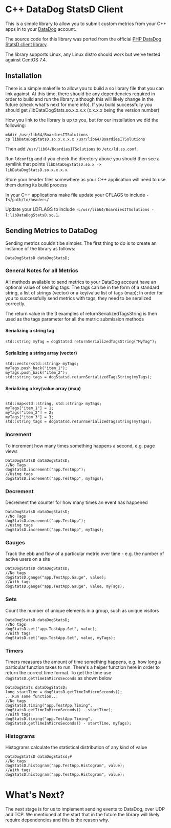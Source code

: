 # C++ DataDog StatsD Client

This is a simple library to allow you to submit custom metrics from your C++ apps in 
to your [DataDog](https://datadoghq.com) account. 

The source code for this library was ported from the official [PHP DataDog StatsD client 
library](https://github.com/DataDog/php-datadogstatsd).


The library supports Linux, any Linux distro should work but we've tested against
CentOS 7.4. 

## Installation
There is a simple makefile to allow you to build a so library file that you can
link against. At this time, there should be any dependencies required in order
to build and run the library, although this will likely change in the future
(check what's next for more info). If you build successfully you should get
/libDataDogStats.so.x.x.x.x (x.x.x.x being the version number) 

How you link to the library is up to you, but for our installation we 
did the following:



```
mkdir /usr/lib64/BoardiesITSolutions
cp libDataDogStatsD.so.x.x.x.x /usr/lib64/BoardiesITSolutions
```

Then add `/usr/lib64/BoardiesITSolutions` to `/etc/ld.so.conf`. 

Run `ldconfig` and if you check the directory above you should then see a symlink
that points `libDataDogStatsD.so.x -> libDataDogStatsD.so.x.x.x.x`. 

Store your header files somewhere as your C++ application will need to use them 
during its build process

In your C++ applications make file update your CFLAGS to include 
`-I</path/to/headers/`

Update your LDFLAGS to include `-L/usr/lib64/BoardiesITSolutions -l:libDataDogStatsD.so.1`.

## Sending Metrics to DataDog

Sending metrics couldn't be simpler. 
The first thing to do is to create an instance of the library as follows:
```
DataDogStatsD dataDogStatsD;
```

### General Notes for all Metrics
All methods available to send metrics to your DataDog account have an optional value
of sending tags. The tags can be in the form of a standard string, a list of strings
(vector) or a key/value list of tags (map); In order for you to successfully send
metrics with tags, they need to be seralized correctly. 

The return value in the 3 examples of returnSerializedTagsString is then
used as the tags parameter for all the metric submission methods

#### Serializing a string tag
```
std::string myTag = dogStatsd.returnSerializedTagsString("MyTag");
```

#### Serializing a string array (vector)
```
std::vector<std::string> myTags;
myTags.push_back("item_1");
myTags.push_back("item_2");
std::string tags = dogStatsd.returnSerializedTagsString(myTags);
```

#### Serializing a key/value array (map)
```

std::map<std::string, std::string> myTags;
myTags["item_1"] = 1;
myTags["item_2"] = 2;
myTags["item_3"] = 3;
std::string tags = dogStatsd.returnSerializedTagsString(myTags);
```

### Increment
To increment how many times something happens a second, e.g. page views
```
DataDogStatsD dataDogStatsD;
//No Tags
dogStatsD.increment("app.TestApp");
//Using tags
dogStatsD.increment("app.TestApp", myTags);
```

### Decrement
Decrement the counter for how many times an event has happened
```
DataDogStatsD dataDogStatsD;
//No Tags
dogStatsD.decrement("app.TestApp");
//Using tags
dogStatsD.increment("app.TestApp", myTags);
```

### Gauges
Track the ebb and flow of a particular metric over time - e.g. the number of active users on a site
```
DataDogStatsD dataDogStatsD;
//No tags
dogStatsD.gauge("app.TestApp.Gauge", value);
//With tags
dogStatsD.gauge("app.TestApp.Gauge", value, myTags);
```

### Sets
Count the number of unique elements in a group, such as unique visitors
```
DataDogStatsD dataDogStatsD;
//No tags
dogStatsD.set("app.TestApp.Set", value);
//With tags
dogStatsD.set("app.TestApp.Set", value, myTags);
```

### Timers
Timers measures the amount of time something happens, e.g. how long a particular 
function takes to run.
There's a helper function here in order to return the correct time format. 
To get the time use `dogStatsD.getTimeInMicroSeconds` as shown below
```
DataDogStats dataDogStatsD;
long startTime = dogStatsD.getTimeInMicroSeconds();
...Run some function...
//No tags
dogStatsD.timing("app.TestApp.Timing", dogStatsD.getTimeInMicroSeconds() - startTime);
//With tags
dogStatsD.timing("app.TestApp.Timing", dogStatsD.getTimeInMicroSeconds() - startTime, myTags);
```

### Histograms
Histograms calculate the statistical distribution of any kind of value
```
DataDogStatsD dataDogStatsd;#
//No tags
dogStatsD.histogram("app.TestApp.Histogram", value);
//With tags
dogStatsD.histogram("app.TestApp.Histogram", value);
```

# What's Next?
The next stage is for us to implement sending events to DataDog, over UDP and TCP.
We mentioned at the start that in the future the library will likely require
dependencies and this is the reason why.